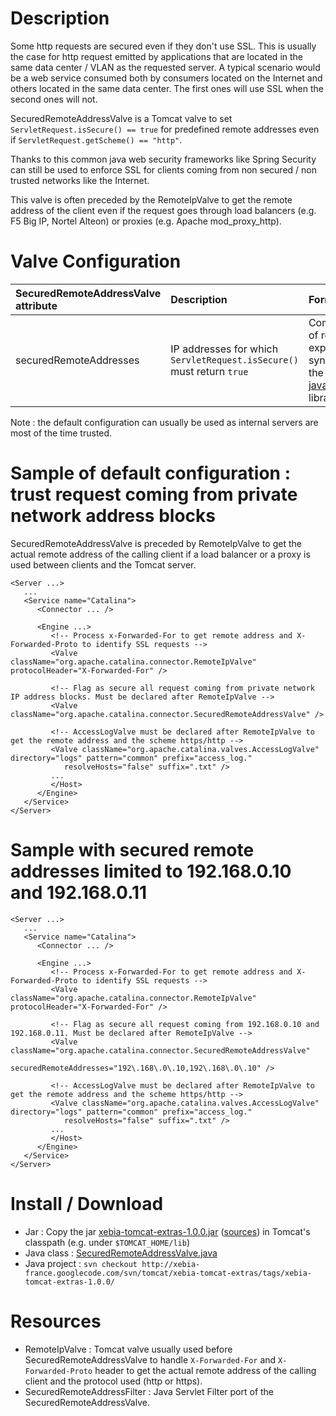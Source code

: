 # Description #

Some http requests are secured even if they don't use SSL. This is usually the case for http request emitted by applications that are located in the same data center / VLAN as the requested server. A typical scenario would be a web service consumed both by consumers located on the Internet and others located in the same data center. The first ones will use SSL when the second ones will not.

SecuredRemoteAddressValve is a Tomcat valve to set `ServletRequest.isSecure() == true` for predefined remote addresses even if `ServletRequest.getScheme() == "http"`.

Thanks to this common java web security frameworks like Spring Security can still be used to enforce SSL for clients coming from non secured / non trusted networks like the Internet.

This valve is often preceded by the RemoteIpValve to get the remote address of the client even if the request goes through load balancers (e.g. F5 Big IP, Nortel Alteon) or proxies (e.g. Apache mod\_proxy\_http).


# Valve Configuration #

| **SecuredRemoteAddressValve attribute** | **Description** | **Format** | **Default value** |
|:----------------------------------------|:----------------|:-----------|:------------------|
| securedRemoteAddresses                  | IP addresses for which `ServletRequest.isSecure()` must return `true` | Comma delimited list of regular expressions (in the syntax supported by the [java.util.regex.Pattern](http://java.sun.com/javase/6/docs/api/java/util/regex/Pattern.html) library) | Class A, B and C [private network IP address blocks](http://en.wikipedia.org/wiki/Private_network) : 10\.\d{1,3}\.\d{1,3}\.\d{1,3}, 192\.168\.\d{1,3}\.\d{1,3}, 172\\.(?:1[6-9]|2\\d|3[0-1]).\\d{1,3}.\\d{1,3}, 169\.254\.\d{1,3}\.\d{1,3}, 127\.\d{1,3}\.\d{1,3}\.\d{1,3} |

Note : the default configuration can usually be used as internal servers are most of the time trusted.

# Sample of default configuration : trust request coming from private network address blocks #

SecuredRemoteAddressValve is preceded by RemoteIpValve to get the actual remote address of the calling client if a load balancer or a proxy is used between clients and the Tomcat server.

```
<Server ...>
   ...
   <Service name="Catalina">
      <Connector ... />

      <Engine ...>
         <!-- Process x-Forwarded-For to get remote address and X-Forwarded-Proto to identify SSL requests -->
         <Valve className="org.apache.catalina.connector.RemoteIpValve" protocolHeader="X-Forwarded-For" />

         <!-- Flag as secure all request coming from private network IP address blocks. Must be declared after RemoteIpValve -->
         <Valve className="org.apache.catalina.connector.SecuredRemoteAddressValve" />

         <!-- AccessLogValve must be declared after RemoteIpValve to get the remote address and the scheme https/http -->
         <Valve className="org.apache.catalina.valves.AccessLogValve" directory="logs" pattern="common" prefix="access_log."
            resolveHosts="false" suffix=".txt" />
         ...
         </Host>
      </Engine>
   </Service>
</Server>
```

# Sample with secured remote addresses limited to 192.168.0.10 and 192.168.0.11 #

```
<Server ...>
   ...
   <Service name="Catalina">
      <Connector ... />

      <Engine ...>
         <!-- Process x-Forwarded-For to get remote address and X-Forwarded-Proto to identify SSL requests -->
         <Valve className="org.apache.catalina.connector.RemoteIpValve" protocolHeader="X-Forwarded-For" />

         <!-- Flag as secure all request coming from 192.168.0.10 and 192.168.0.11. Must be declared after RemoteIpValve -->
         <Valve className="org.apache.catalina.connector.SecuredRemoteAddressValve" 
                securedRemoteAddresses="192\.168\.0\.10,192\.168\.0\.10" />

         <!-- AccessLogValve must be declared after RemoteIpValve to get the remote address and the scheme https/http -->
         <Valve className="org.apache.catalina.valves.AccessLogValve" directory="logs" pattern="common" prefix="access_log."
            resolveHosts="false" suffix=".txt" />
         ...
         </Host>
      </Engine>
   </Service>
</Server>
```

# Install / Download #
  * Jar : Copy the jar [xebia-tomcat-extras-1.0.0.jar](http://xebia-france.googlecode.com/files/xebia-tomcat-extras-1.0.0.jar) ([sources](http://xebia-france.googlecode.com/files/xebia-tomcat-extras-1.0.0-sources.jar)) in Tomcat's classpath (e.g. under `$TOMCAT_HOME/lib`)
  * Java class : [SecuredRemoteAddressValve.java](http://xebia-france.googlecode.com/svn/tomcat/xebia-tomcat-extras/tags/xebia-tomcat-extras-1.0.0/src/main/java/org/apache/catalina/connector/SecuredRemoteAddressValve.java)
  * Java project : `svn checkout http://xebia-france.googlecode.com/svn/tomcat/xebia-tomcat-extras/tags/xebia-tomcat-extras-1.0.0/`

# Resources #

  * RemoteIpValve : Tomcat valve usually used before SecuredRemoteAddressValve to handle `X-Forwarded-For` and `X-Forwarded-Proto` header to get the actual remote address of the calling client and the protocol used (http or https).
  * SecuredRemoteAddressFilter : Java Servlet Filter port of the SecuredRemoteAddressValve.